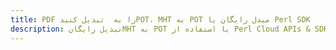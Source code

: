 ---title: PDF را به  تبدیل کنیدPOT، MHT به POT مبدل رایگان یا Perl SDKdescription: تبدیل رایگانMHT به POT با استفاده از Perl Cloud APIs & SDK همچنین اسناد PDF را در Cloud ایجاد، ویرایش و رندر کنید.---
